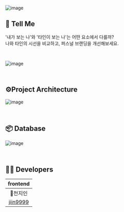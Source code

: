 
![image](https://github.com/tell-me-team/Back-End/assets/70616657/f2c0493d-a5bc-45a4-8960-5efd5e2c9cac)


## 🔮 Tell Me
'내가 보는 나'와 '타인이 보는 나'는 어떤 요소에서 다를까?  
나와 타인의 시선을 비교하고, 퍼스널 브랜딩을 개선해보세요.

<br>

![image](https://github.com/tell-me-team/Back-End/assets/70616657/6c669b53-34dd-49b6-bd22-9fc51a8fb444)

<br>

## ⚙️Project Architecture
![image](https://github.com/tell-me-team/Back-End/assets/70616657/d4bcaa47-332f-4b00-bf95-622226f739e3)

<br>

## 📦 Database
![image](https://github.com/tell-me-team/Back-End/assets/70616657/2ff541a5-1e26-47c5-a993-6534b609925b)

<br>

## 👨‍💻 Developers

| frontend | 
| :--------: |
|🎠천지인|
|[jiin9999](https://github.com/jiin9999)|
